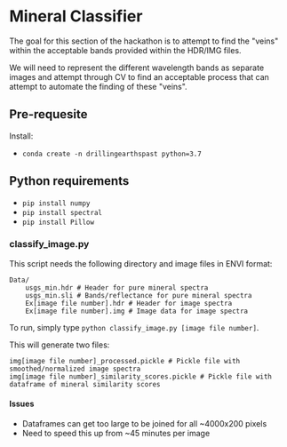 # Mineral Classifier

The goal for this section of the hackathon is to attempt to find the "veins" within the acceptable bands provided within the HDR/IMG files.

We will need to represent the different wavelength bands as separate images and attempt through CV to find an acceptable process that can attempt to automate the finding of these "veins".

## Pre-requesite
Install:
- `conda create -n drillingearthspast python=3.7`

## Python requirements
- `pip install numpy`
- `pip install spectral`
- `pip install Pillow`

### classify_image.py

This script needs the following directory and image files in ENVI format:

```
Data/
    usgs_min.hdr # Header for pure mineral spectra
    usgs_min.sli # Bands/reflectance for pure mineral spectra
    Ex[image file number].hdr # Header for image spectra
    Ex[image file number].img # Image data for image spectra
```

To run, simply type `python classify_image.py [image file number]`.

This will generate two files:

```
img[image file number]_processed.pickle # Pickle file with smoothed/normalized image spectra
img[image file number]_similarity_scores.pickle # Pickle file with dataframe of mineral similarity scores
```

#### Issues
- Dataframes can get too large to be joined for all ~4000x200 pixels
- Need to speed this up from ~45 minutes per image

